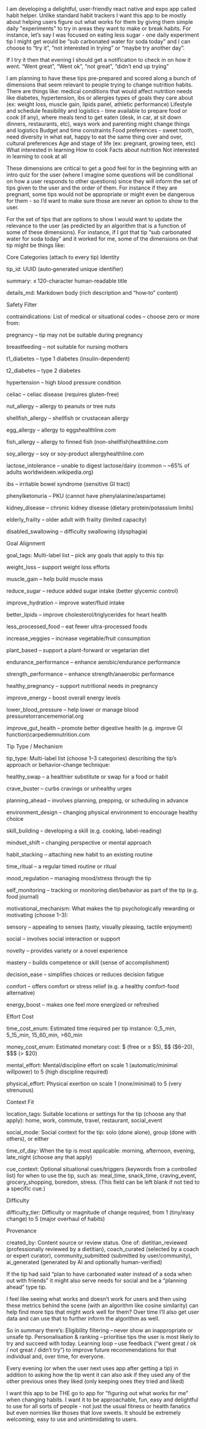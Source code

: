 I am developing a delightful, user-friendly react native and expo app called habit helper. Unlike standard habit trackers I want this app to be mostly about helping users figure out what works for them by giving them simple daily "experiments" to try in areas they want to make or break 
habits. For instance, let’s say I was focused on eating less sugar - one daily experiment tip I might get would be “sub carbonated water for soda today” and I can choose to “try it”, “not interested in trying” or “maybe try another day”.

If I try it then that evening I should get a notification to check in on how it went. “Went great”, “Went ok”, “not great”, “didn’t end up trying”

I am planning to have these tips pre-prepared and scored along a bunch of dimensions that seem relevant to people trying to change nutrition habits. There are things like:
medical conditions that would affect nutrition needs like diabetes, hypertension, ibs or allergies
types of goals they care about (ex: weight loss, muscle gain, lipids panel, athletic performance)
Lifestyle and schedule feasibility and logistics - time available to prepare food or cook (if any), where meals tend to get eaten (desk, in car, at sit down dinners, restaurants, etc), ways work and parenting might change things and logistics
Budget and time constraints 
Food preferences - sweet tooth, need diversity in what eat, happy to eat the same thing over and over, cultural preferences
Age and stage of life (ex: pregnant, growing teen, etc)
What interested in learning 
How to cook 
Facts about nutrition
Not interested in learning to cook at all


These dimensions are critical to get a good feel for in the beginning with an intro quiz for the user (where I imagine some questions will be conditional on how a user responds to other questions) since they will inform the set of tips given to the user and the order of them. For instance if they are pregnant, some tips would not be appropriate or might even be dangerous for them - so I’d want to make sure those are never an option to show to the user.

For the set of tips that are options to show I would want to update the relevance to the user (as predicted by an algorithm that is a function of some of these dimensions). For instance, if I got that tip “sub carbonated water for soda today” and it worked for me, some of the dimensions on that tip might be things like:


Core Categories (attach to every tip)
Identity


tip_id: UUID (auto‑generated unique identifier)


summary: ≤ 120-character human-readable title


details_md: Markdown body (rich description and “how‑to” content)


Safety Filter


contraindications: List of medical or situational codes – choose zero or more from:


pregnancy – tip may not be suitable during pregnancy


breastfeeding – not suitable for nursing mothers


t1_diabetes – type 1 diabetes (insulin-dependent)


t2_diabetes – type 2 diabetes


hypertension – high blood pressure condition


celiac – celiac disease (requires gluten-free)


nut_allergy – allergy to peanuts or tree nuts


shellfish_allergy – shellfish or crustacean allergy


egg_allergy – allergy to eggshealthline.com


fish_allergy – allergy to finned fish (non-shellfish)healthline.com


soy_allergy – soy or soy-product allergyhealthline.com


lactose_intolerance – unable to digest lactose/dairy (common – ~65% of adults worldwideen.wikipedia.org)


ibs – irritable bowel syndrome (sensitive GI tract)


phenylketonuria – PKU (cannot have phenylalanine/aspartame)


kidney_disease – chronic kidney disease (dietary protein/potassium limits)


elderly_frailty – older adult with frailty (limited capacity)


disabled_swallowing – difficulty swallowing (dysphagia)


Goal Alignment


goal_tags: Multi-label list – pick any goals that apply to this tip:


weight_loss – support weight loss efforts


muscle_gain – help build muscle mass


reduce_sugar – reduce added sugar intake (better glycemic control)


improve_hydration – improve water/fluid intake


better_lipids – improve cholesterol/triglycerides for heart health


less_processed_food – eat fewer ultra-processed foods


increase_veggies – increase vegetable/fruit consumption


plant_based – support a plant-forward or vegetarian diet


endurance_performance – enhance aerobic/endurance performance


strength_performance – enhance strength/anaerobic performance


healthy_pregnancy – support nutritional needs in pregnancy


improve_energy – boost overall energy levels


lower_blood_pressure – help lower or manage blood pressuretorrancememorial.org


improve_gut_health – promote better digestive health (e.g. improve GI function)carpediemnutrition.com


Tip Type / Mechanism


tip_type: Multi-label list (choose 1–3 categories) describing the tip’s approach or behavior-change technique:


healthy_swap – a healthier substitute or swap for a food or habit


crave_buster – curbs cravings or unhealthy urges


planning_ahead – involves planning, prepping, or scheduling in advance


environment_design – changing physical environment to encourage healthy choice


skill_building – developing a skill (e.g. cooking, label-reading)


mindset_shift – changing perspective or mental approach


habit_stacking – attaching new habit to an existing routine


time_ritual – a regular timed routine or ritual


mood_regulation – managing mood/stress through the tip


self_monitoring – tracking or monitoring diet/behavior as part of the tip (e.g. food journal)


motivational_mechanism: What makes the tip psychologically rewarding or motivating (choose 1–3):


sensory – appealing to senses (tasty, visually pleasing, tactile enjoyment)


social – involves social interaction or support


novelty – provides variety or a novel experience


mastery – builds competence or skill (sense of accomplishment)


decision_ease – simplifies choices or reduces decision fatigue


comfort – offers comfort or stress relief (e.g. a healthy comfort-food alternative)


energy_boost – makes one feel more energized or refreshed


Effort Cost


time_cost_enum: Estimated time required per tip instance: 0_5_min, 5_15_min, 15_60_min, >60_min


money_cost_enum: Estimated monetary cost: $ (free or ≤ $5), $$ ($6–20), $$$ (> $20)


mental_effort: Mental/discipline effort on scale 1 (automatic/minimal willpower) to 5 (high discipline required)


physical_effort: Physical exertion on scale 1 (none/minimal) to 5 (very strenuous)


Context Fit


location_tags: Suitable locations or settings for the tip (choose any that apply): home, work, commute, travel, restaurant, social_event


social_mode: Social context for the tip: solo (done alone), group (done with others), or either


time_of_day: When the tip is most applicable: morning, afternoon, evening, late_night (choose any that apply)


cue_context: Optional situational cues/triggers (keywords from a controlled list) for when to use the tip, such as: meal_time, snack_time, craving_event, grocery_shopping, boredom, stress. (This field can be left blank if not tied to a specific cue.)


Difficulty


difficulty_tier: Difficulty or magnitude of change required, from 1 (tiny/easy change) to 5 (major overhaul of habits)


Provenance


created_by: Content source or review status. One of: dietitian_reviewed (professionally reviewed by a dietitian), coach_curated (selected by a coach or expert curator), community_submitted (submitted by user/community), ai_generated (generated by AI and optionally human-verified)

If the tip had said “plan to have carbonated water instead of a soda when out with friends” it might also serve needs for social and be a “planning ahead” type tip.

I feel like seeing what works and doesn’t work for users and then using these metrics behind the scene (with an algorithm like cosine similarity) can help find more tips that might work well for them? Over time I’ll also get user data and can use that to further inform the algorithm as well.

So in summary there’s:
Eligibility filtering – never show an inappropriate or unsafe tip.
Personalisation & ranking – prioritise tips the user is most likely to try and succeed with today.
Learning loop – use feedback (“went great / ok / not great / didn’t try”) to improve future recommendations for that individual and, over time, for everyone.


Every evening (or when the user next uses app after getting a tip) in addition to asking how the tip went it can also ask if they used any of the other previous ones they liked (only keeping ones they tried and liked)


I want this app to be THE go to app for "figuring out what works for me" when changing 
  habits. I want it to be approachable, fun, easy and delightful to use for all sorts of people - not just the usual fitness or 
  health fanatics but even normies like thoses that love sweets.  It should be extremely welcoming, easy to use and unintimidating to users.
